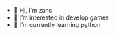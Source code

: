 - 👋 Hi, I’m zans
- 👀 I’m interested in develop games
- 🌱 I’m currently learning python


<!---
zans0/zans0 is a ✨ special ✨ repository because its `README.md` (this file) appears on your GitHub profile.
You can click the Preview link to take a look at your changes.
--->
